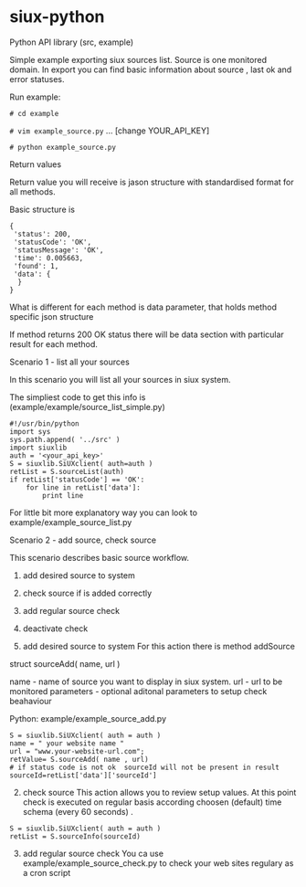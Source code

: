 # siux-python

Python API library (src, example)

Simple example exporting siux sources list. Source is one monitored domain. In export you can find basic information about source , last ok and error statuses.

Run example:

`# cd example`

`# vim example_source.py`
... [change YOUR_API_KEY]

`# python example_source.py`

Return values

Return value you will receive is jason structure with standardised format
for all methods.

Basic structure is
```
{
 'status': 200,
 'statusCode': 'OK',
 'statusMessage': 'OK',
 'time': 0.005663,
 'found': 1,
 'data': {
  }
}
```

What is different for each method is data parameter, that holds method specific json structure

If method returns 200 OK status there will be data section with particular result for each method.


Scenario 1 - list all your sources

In this scenario you will list all your sources in siux system.

The simpliest code to get this info is (example/example/source_list_simple.py)
```
#!/usr/bin/python
import sys
sys.path.append( '../src' )
import siuxlib
auth = '<your_api_key>'
S = siuxlib.SiUXclient( auth=auth )
retList = S.sourceList(auth)
if retList['statusCode'] == 'OK':
	for line in retList['data']:
		print line
```

For little bit more explanatory way you can look to example/example_source_list.py


Scenario 2 - add source, check source

This scenario describes basic source workflow.

1. add desired source to system
2. check source if is added correctly
3. add regular source check
4. deactivate check


1. add desired source to system
For this action there is method addSource

struct sourceAdd( name, url )


name - name of source you want to display in siux system.
url - url to be monitored
parameters - optional aditonal parameters to setup check beahaviour

Python: example/example_source_add.py
```
S = siuxlib.SiUXclient( auth = auth )
name = " your website name "
url = "www.your-website-url.com";
retValue= S.sourceAdd( name , url)
# if status code is not ok  sourceId will not be present in result
sourceId=retList['data']['sourceId']
```

2. check source
This action allows you to review setup values. At this point check is executed on regular basis according
choosen (default) time schema (every 60 seconds) .

```
S = siuxlib.SiUXclient( auth = auth )
retList = S.sourceInfo(sourceId)
```

3. add regular source check
You ca use example/example_source_check.py to check your web sites regulary as a cron script




